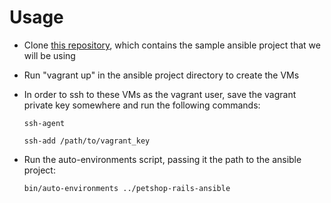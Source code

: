 Usage
=====
* Clone [this repository](http://github.com/deluan/petshop-rails-ansible), which contains the sample ansible project that we will be using
* Run "vagrant up" in the ansible project directory to create the VMs
* In order to ssh to these VMs as the vagrant user, save the vagrant private key somewhere and run the following commands:

  `ssh-agent`
  
  `ssh-add /path/to/vagrant_key`
* Run the auto-environments script, passing it the path to the ansible project: 

  `bin/auto-environments ../petshop-rails-ansible`
